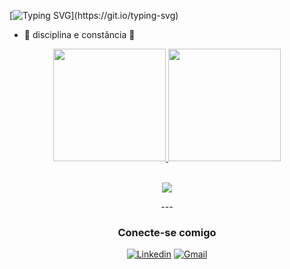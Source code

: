 [![Typing SVG](https://readme-typing-svg.demolab.com?font=Fira+Code&pause=1000&color=F741EE&width=435&lines=Bem-vindo(a)!)](https://git.io/typing-svg)
- 🌱 disciplina e constância 💪
<div align="center">
  <a href="https://github.com/pollyanarocha416">
  <img height="180em" src="https://github-readme-stats.vercel.app/api?username=pollyanarocha416&show_icons=true&theme=dracula&include_all_commits=true&count_private=true"/>
  <img height="180em" src="https://github-readme-stats.vercel.app/api/top-langs/?username=pollyanarocha416&layout=compact&langs_count=7&theme=dracula"/>
<div style="display: inline_block"><br>
   
<p align="center">
  <a href="https://skillicons.dev">
    <img src="https://skillicons.dev/icons?i=python,django,fastapi,postgres,mysql,docker,git,bitbucket,vscode" />
  </a>
</p>
</div>
---

### Conecte-se comigo

[![Linkedin](https://img.shields.io/badge/-LinkedIn-%230077B5?style=for-the-badge&logo=linkedin&logoColor=white)](https://www.linkedin.com/in/pollyana-rocha/)
[![Gmail](https://img.shields.io/badge/Gmail-D14836?style=for-the-badge&logo=gmail&logoColor=white)](mailto:devpollyanarocha@gmail.com "devpollyanarocha@gmail.com")

